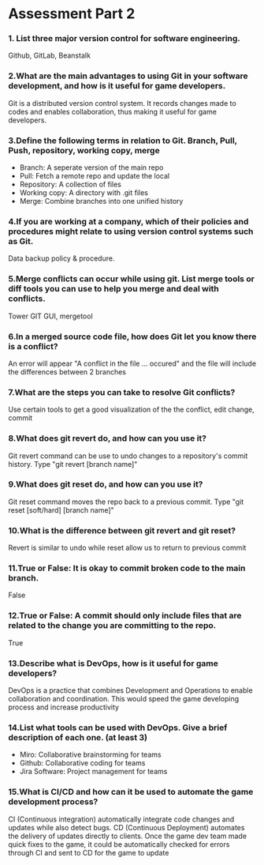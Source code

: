 # Assessment Part 2

### 1. List three major version control for software engineering.
Github, GitLab, Beanstalk
### 2.What are the main advantages to using Git in your software development, and how is it useful for game developers.
Git is a distributed version control system. It records changes made to codes and enables collaboration, thus making it useful for game developers.
### 3.Define the following terms in relation to Git. Branch, Pull, Push, repository, working copy, merge
* Branch: A seperate version of the main repo
* Pull: Fetch a remote repo and update the local
* Repository: A collection of files
* Working copy: A directory with .git files
* Merge: Combine branches into one unified history
### 4.If you are working at a company, which of their policies and procedures might relate to using version control systems such as Git.
Data backup policy & procedure.
### 5.Merge conflicts can occur while using git. List merge tools or diff tools you can use to help you merge and deal with conflicts.
Tower GIT GUI, mergetool
### 6.In a merged source code file, how does Git let you know there is a conflict?
An error will appear "A conflict in the file ... occured" and the file will include the differences between 2 branches
### 7.What are the steps you can take to resolve Git conflicts?
Use certain tools to get a good visualization of the the conflict, edit change, commit
### 8.What does git revert do, and how can you use it?
Git revert command can be use to undo changes to a repository's commit history. Type "git revert [branch name]"
### 9.What does git reset do, and how can you use it? 
Git reset command moves the repo back to a previous commit. Type "git reset [soft/hard] [branch name]"
### 10.What is the difference between git revert and git reset?
Revert is similar to undo while reset allow us to return to previous commit
### 11.True or False: It is okay to commit broken code to the main branch. 
False
### 12.True or False: A commit should only include files that are related to the change you are committing to the repo.
True
### 13.Describe what is DevOps, how is it useful for game developers?
DevOps is a practice that combines Development and Operations to enable collaboration and coordination. This would speed the game developing process and increase productivity
### 14.List what tools can be used with DevOps. Give a brief description of each one. (at least 3)
* Miro: Collaborative brainstorming for teams
* Github: Collaborative coding for teams
* Jira Software: Project management for teams
### 15.What is CI/CD and how can it be used to automate the game development process?
CI (Continuous integration) automatically integrate code changes and updates while also detect bugs. 
CD (Continuous Deployment) automates the delivery of updates directly to clients. Once the game dev team
made quick fixes to the game, it could be automatically checked for errors through CI and sent to CD for
the game to update
